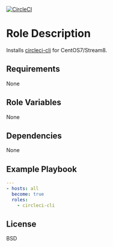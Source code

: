 [![CircleCI](https://circleci.com/gh/ansible-roles-mamono210/circleci_cli/tree/main.svg?style=svg)](https://circleci.com/gh/ansible-roles-mamono210/circleci_cli/tree/main)

Role Description
=========

Installs [circleci-cli](https://github.com/CircleCI-Public/circleci-cli) for CentOS7/Stream8.

Requirements
------------

None

Role Variables
--------------

None

Dependencies
------------

None

Example Playbook
----------------

```YAML
---
- hosts: all
  become: true
  roles:
    - circleci-cli
```

License
-------

BSD
